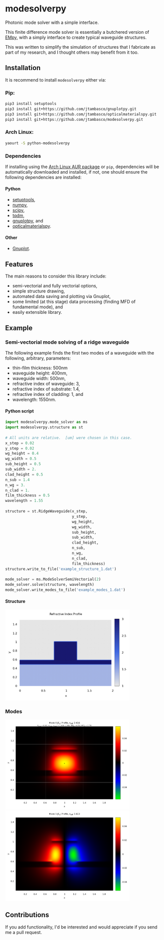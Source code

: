 # modesolverpy
Photonic mode solver with a simple interface.

This finite difference mode solver is essentially a butchered version of [EMpy](https://github.com/lbolla/EMpy), with a simply interface to create typical waveguide structures.

This was written to simplify the simulation of structures that I fabricate as part of my research, and I thought others may benefit from it too.

## Installation
It is recommend to install `modesolverpy` either via:

### Pip:
```bash
pip3 install setuptools
pip3 install git+https://github.com/jtambasco/gnuplotpy.git
pip3 install git+https://github.com/jtambasco/opticalmaterialspy.git
pip3 install git+https://github.com/jtambasco/modesolverpy.git
```

### Arch Linux:
```bash
yaourt -S python-modesolverpy
```

### Dependencies
If installing using the [Arch Linux AUR package](https://aur.archlinux.org/packages/python-modesolverpy/) or `pip`, dependencies will be automatically downloaded and installed, if not, one should ensure the following dependencies are installed:

#### Python

* [setuptools](https://pypi.python.org/pypi/setuptools),
* [numpy](http://www.numpy.org/),
* [scipy](https://www.scipy.org/),
* [tqdm](https://pypi.python.org/pypi/tqdm),
* [gnuplotpy](https://github.com/jtambasco/gnuplotpy), and
* [opticalmaterialspy](https://github.com/jtambasco/opticalmaterialspy).

#### Other

* [Gnuplot](http://www.gnuplot.info/).

## Features
The main reasons to consider this library include:

* semi-vectorial and fully vectorial options,
* simple structure drawing,
* automated data saving and plotting via Gnuplot,
* some limited (at this stage) data processing (finding MFD of fundamental mode), and
* easily extensible library.

## Example

### Semi-vectorial mode solving of a ridge waveguide
The following example finds the first two modes of a waveguide with the following, arbitrary, parameters:

* thin-film thickness: 500nm
* waveguide height: 400nm,
* waveguide width: 500nm,
* refractive index of waveguide: 3,
* refractive index of substrate: 1.4,
* refractive index of cladding: 1, and
* wavelength: 1550nm.

#### Python script
```python
import modesolverpy.mode_solver as ms
import modesolverpy.structure as st

# All units are relative.  [um] were chosen in this case.
x_step = 0.02
y_step = 0.02
wg_height = 0.4
wg_width = 0.5
sub_height = 0.5
sub_width = 2.
clad_height = 0.5
n_sub = 1.4
n_wg = 3.
n_clad = 1.
film_thickness = 0.5
wavelength = 1.55

structure = st.RidgeWaveguide(x_step,
                              y_step,
	                          wg_height,
	                          wg_width,
	                          sub_height,
	                          sub_width,
	                          clad_height,
	                          n_sub,
	                          n_wg,
	                          n_clad,
	                          film_thickness)
structure.write_to_file('example_structure_1.dat')

mode_solver = ms.ModeSolverSemiVectorial(2)
mode_solver.solve(structure, wavelength)
mode_solver.write_modes_to_file('example_modes_1.dat')
```

#### Structure
<img src="./examples/example_structure_1.png " width="400">

### Modes
<img src="./examples/example_modes_1_Ex_0.png " width="400"> <img src="./examples/example_modes_1_Ex_1.png " width="400">

## Contributions
If you add functionality, I'd be interested and would appreciate if you send me a pull request.
